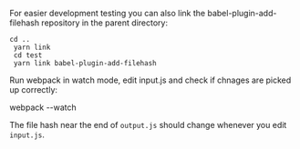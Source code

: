 For easier development testing you can also link the
babel-plugin-add-filehash repository in the parent directory:

    cd ..
	 yarn link
	 cd test
	 yarn link babel-plugin-add-filehash

Run webpack in watch mode, edit input.js and check if chnages
are picked up correctly:

   webpack --watch

The file hash near the end of `output.js` should change whenever
you edit `input.js`.

